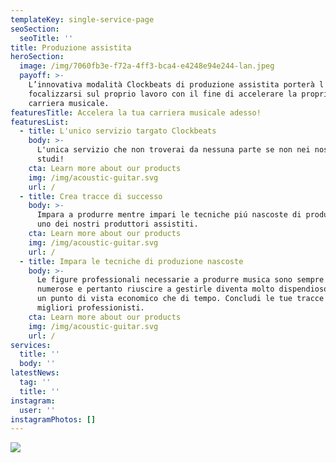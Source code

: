```yaml
---
templateKey: single-service-page
seoSection:
  seoTitle: ''
title: Produzione assistita
heroSection:
  image: /img/7060fb3e-f72a-4ff3-bca4-e4248e94e244-lan.jpeg
  payoff: >-
    L’innovativa modalità Clockbeats di produzione assistita porterà l’artista a
    focalizzarsi sul proprio lavoro con il fine di accelerare la propria
    carriera musicale. 
featuresTitle: Accelera la tua carriera musicale adesso!
featuresList:
  - title: L'unico servizio targato Clockbeats
    body: >-
      L'unica servizio che non troverai da nessuna parte se non nei nostri
      studi!
    cta: Learn more about our products
    img: /img/acoustic-guitar.svg
    url: /
  - title: Crea tracce di successo
    body: >-
      Impara a produrre mentre impari le tecniche piú nascoste di produzione con
      uno dei nostri produttori assistiti.
    cta: Learn more about our products
    img: /img/acoustic-guitar.svg
    url: /
  - title: Impara le tecniche di produzione nascoste
    body: >-
      Le figure professionali necessarie a produrre musica sono sempre più
      numerose e pertanto riuscire a gestirle diventa molto dispendioso sia da
      un punto di vista economico che di tempo. Concludi le tue tracce con i
      migliori professionisti.
    cta: Learn more about our products
    img: /img/acoustic-guitar.svg
    url: /
services:
  title: ''
  body: ''
latestNews:
  tag: ''
  title: ''
instagram:
  user: ''
instagramPhotos: []
---
```

![](/img/pablo.png)
